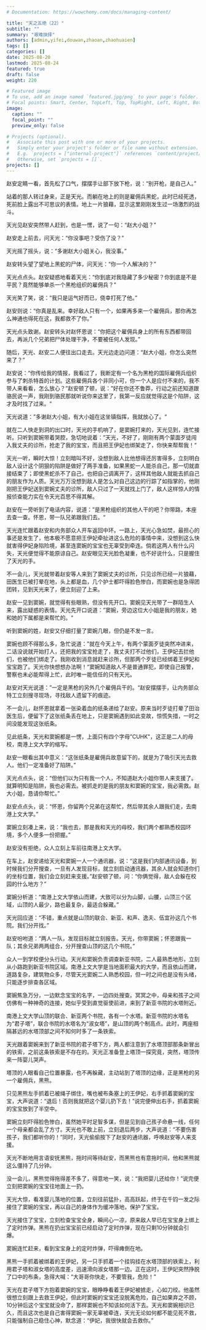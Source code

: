 ```yaml
---
# Documentation: https://wowchemy.com/docs/managing-content/

title: "天之五绝（22）"
subtitle: ""
summary: "艰难抉择"
authors: [admin,yifei,douwan,zhaoan,zhaohuaien]
tags: []
categories: []
date: 2025-08-20
lastmod: 2025-08-24
featured: true
draft: false
weight: 220

# Featured image
# To use, add an image named `featured.jpg/png` to your page's folder.
# Focal points: Smart, Center, TopLeft, Top, TopRight, Left, Right, BottomLeft, Bottom, BottomRight.
image:
  caption: ""
  focal_point: ""
  preview_only: false

# Projects (optional).
#   Associate this post with one or more of your projects.
#   Simply enter your project's folder or file name without extension.
#   E.g. `projects = ["internal-project"]` references `content/project/deep-learning/index.md`.
#   Otherwise, set `projects = []`.
projects: []
---
```


赵安定睛一看，首先松了口气，摆摆手让部下放下枪，说：“别开枪，是自己人。”

站着的那人转过身来，正是天光。而躺在地上的则是雇佣兵黑蛇，此时已经死透，死前脸上露出不可思议的表情。地上一片狼藉，显示这里刚刚发生过一场激烈的战斗。

天光见赵安突然带人赶到，也是一愣，说了一句：“赵大小姐？”

赵安走上前去，问天光：“你没事吧？受伤了没？”

天光摇了摇头，说：“多谢赵大小姐关心，我没事。”

赵安转头望了望地上黑蛇的尸体，问天光：“你一个人解决的？”

天光点点头。赵安疑惑地看着天光：“你到底对我隐藏了多少秘密？你到底是不是平民？竟然能够单杀一个黑枪组织的雇佣兵？”

天光笑了笑，说：“我只是运气好而已，侥幸打死了他。”

赵安则说：“你真是乱来。幸好敌人只有一个，如果再多来一个雇佣兵，那你再怎么神通也得死在这，我都救不了你。”

天光点头致谢。赵安转头对赵怀恩说：“你把这个雇佣兵身上的所有东西都带回去，再派几个兄弟把尸体处理干净，不要被任何人发现。”

随后，天光、赵安二人便往出口走去。天光边走边问道：“赵大小姐，你怎么突然来了？”

赵安说：“你传给我的情报，我看过了，我断定有一个名为黑枪的国际雇佣兵组织参与了刺杀特首的计划。这些雇佣兵各个非同小可，你一个人是应付不来的，我不带人来看看，怎么放心？”赵安顿了顿，说：”好在你还不鲁莽，行动之前还知道跟骆民说一声，我刚到骆民那就听说你来这里了，我第一反应就觉得这是个陷阱，这才及时找了过来。“

天光说道：”多谢赵大小姐，有大小姐在这坐镇指挥，我就放心了。“

就在二人快走到洞的出口时，天光的手机响了，是窦婉打来的，天光见到，连忙接听。只听到窦婉带着哭腔，急切地说着：”天光，不好了，刚刚有两个蒙面歹徒闯入我丈夫的诊所，抢走了我的宝宝，而且把王伊妃也绑架走了，你快来帮帮我！“

天光一听，瞬时大惊！立刻暗叫不好，没想到敌人比他想得还厉害得多，立刻明白敌人设计这个阴狠的陷阱是做好了两手准备，如果黑蛇一人能杀自己，那一切就直接结束了；即使黑蛇杀不了自己，也把自己调离开了，这样其他敌人就能去抓自己的朋友作为人质。天光万万没想到敌人是怎么对自己这边的行踪了如指掌的，他刚刚把王伊妃送到窦婉丈夫的诊所，敌人只过了一天就找上门了，敌人这样惊人的情报侦查能力实在令天光百思不得其解。

赵安在一旁听到了电话内容，说道：”是黑枪组织的其他人干的吧？你带路，本座去查一查。怀恩，带一队兄弟跟我们去。“

天光连忙跟着赵安和内务部众人开车返回中环。一路上，天光心急如焚，最担心的事还是发生了，他本极不愿意把王伊妃牵扯进这么危险的事情中来，没想到这么快就害得伊妃身陷险境，甚至连窦婉的宝宝也无辜受到牵连。倘若这两人有什么闪失，天光便觉得不能原谅自己。赵安眼见天光脸色凝重，也不好说什么，只是握住了天光的手。

不一会儿，天光就带着赵安等人来到了窦婉丈夫的诊所，只见诊所已经一片狼藉，田医生已被打晕在地，头上都是血，几个护士都吓得脸色惨白，而窦婉也是急得团团转，见到天光来了，便立刻迎了上来。

赵安一见到窦婉，就觉得有些眼熟，但没有先开口。窦婉见天光带了一群陌生人来，露出疑惑的表情。天光先开口说道：”窦婉，旁边这位大小姐是我的朋友，她和她的下属都是来帮忙的。“

听到窦婉的姓，赵安又仔细打量了窦婉几眼，但仍是不发一言。

窦婉也顾不得那么多，急忙说道：”就在今天上午，有两个蒙面歹徒突然冲进来，二话没说就开始打人，还把我的宝宝抢走了，我丈夫打不过他们，王伊妃去拦他们，也被他们绑走了。我刚收到消息就赶来诊所，但那两个歹徒已经绑着王伊妃和宝宝跑了。天光你快想想办法啊！“窦婉知道敌人不是普通罪犯，即使自己报警，警察也未必能帮得上忙，此时唯一能信任的只有天光。

赵安对天光说道：”一定是黑枪的另外几个雇佣兵干的。“赵安摆摆手，让内务部众特工立刻搜寻现场，寻找敌人遗留下的痕迹。

不一会儿，赵怀恩就拿着一张染着血的纸条递给了赵安。原来当时歹徒打晕了田治医生后，便留下了这张纸条丢在地上，只是窦婉遇到如此变故，惊慌失措，一时之间没能发现这张纸条。

见此纸条，天光和窦婉都是一愣，上面只有四个字母”CUHK"，这正是二人的母校，南港上文大学的缩写。

赵安一眼看出其中意义：“这张纸条是雇佣兵故意留下的，就是为了吸引天光去救人。他们一定准备好了陷阱。”

天光点点头，说：“但他们以为只有我一个人，不知道赵大小姐你带人来支援了。就算明知是陷阱，我也必需去。被抓走的是我的朋友和窦婉的宝宝，我必需救。赵大小姐，恳请你帮忙。”

赵安点点头，说：“怀恩，你留两个兄弟在这帮忙，然后带其余人跟我们走，去南港上文大学。”

窦婉立刻凑上来，说：“我也去，那是我和天光的母校，我们两个都熟悉校园环境，多个人便多一份把握。”

赵安没有拒绝，众人立刻上车前往南港上文大学。

在车上，赵安递给天光和窦婉一人一个通讯器，说：“这是我们内部通讯设备，到时候我们分开搜查，一旦有人发现目标，就立刻启动通讯器，其余人就会知道你们的坐标位置，我们会立刻赶来支援。”赵安顿了顿，问：“你俩觉得，敌人会躲在校园的什么地方？”

窦婉分析道：“南港上文大学依山而建，大致可以分为山脚，山腰，山顶三个区域，山顶的人最少，路也最复杂，最适合躲藏。”

天光回应道：“不错，重点就是山顶的联合、新亚、和声、逸夫、伍宜孙这几个书院。我们分开找。”

赵安吩咐道：“两人一队，发现目标就立刻报告。天光，你带窦婉；怀恩跟我一队；其余兄弟两两组合，分开搜查山顶的这几个书院。”

众人一到学校便分头行动。天光和窦婉负责调查新亚书院，二人最熟悉地形，立刻从小路跑到新亚书院区域。南港上文大学是当地面积最大的大学，而且依山而建，道路复杂，建筑物众多，尽管天光窦婉二人熟悉校园，但一时之间也是没有头绪，只能逐步排查各区域。

窦婉焦急万分，一边默念宝宝的名字，一边四处搜查。冥冥之中，母亲和孩子之间仿佛有一种神奇的连接，她似乎受到直觉驱使前进，来到了新亚书院的水塔附近。

南港上文大学山顶的联合、新亚两个书院，各有一个水塔。新亚书院的水塔名为“君子塔”，联合书院的水塔名为“淑女塔”，是山顶的两个制高点。此时，两座相隔甚远的水塔顶部之间不知何时多了一条铁索。

天光跟着窦婉来到了新亚书院的君子塔下方，两人都注意到了水塔顶部那条新冒出的铁索，之前这条铁索是不存在的。天光正准备登上塔顶一探究竟，突然，塔顶传来一阵婴儿哭声。

塔顶的人眼看自己位置暴露，也不再躲藏，主动站到了塔顶的边缘，正是黑枪的另一个雇佣兵，黑熊。

只见黑熊左手抓着已被绳子绑住，嘴也被布条塞上的王伊妃，右手抓着窦婉的宝宝，大声说道：“退后！否则我就把这个婴儿扔下去！”说完便伸出右手，抓着窦婉的宝宝放到了半空中。

窦婉立刻吓得脸色惨白，虽然她平时足智多谋，但是见到自己孩子命悬一线，任何一个母亲都会乱了方寸。天光也不敢上前，立刻退后两步，大声说道：“不要伤害孩子，我们都听你的！”同时，天光偷偷按下了赵安的通讯器，呼唤赵安等人来支援。

天光不断地用言语安抚黑熊，拖时间等待赵安，而黑熊也有意拖时间，他和黑熊就这么僵持了几分钟。

没一会儿，黑熊觉得拖得差不多了，得意地一笑，说：“我把婴儿还给你！”说完便立刻把窦婉的宝宝往地面上一扔。

天光大惊，看准婴儿落地的位置，立刻往前猛扑，高高跃起，终于在千钧一发之际接住了窦婉的宝宝，再以自己的身体作为缓冲落地，保护了宝宝。

天光接住了宝宝，立刻检查宝宝全身，瞬间心一凉，原来敌人早已在宝宝身上绑上了定时炸弹。黑熊在扔出宝宝前已经启动了定时炸弹，现在只剩10分钟就会引爆。

窦婉连忙赶来，看到宝宝身上的定时炸弹，吓得瘫倒在地。

黑熊一手抓着被绑着的王伊妃，另一只手抓着一个挂钩挂在水塔顶部的铁索上，利用君子塔和淑女塔的高度差，迅速滑向淑女塔那一边。正在这时，王伊妃突然挣脱了口中的布条，急得大喊：“大哥哥你快走，不要管我，危险！”

天光在君子塔下方抱着窦婉的宝宝，眼睁睁看着王伊妃被掳走，心如刀绞。他虽然很想立刻跟上去救王伊妃，但此时窦婉的宝宝还没脱离危险，自己如果弃之不顾，10分钟后这个宝宝就没命了，那样窦婉也不知该如何活下去。天光和窦婉相识已久，而且这次也是自己害得窦婉一家无辜被牵连，天光无论如何都不能见死不救，只能强制自己稳住心神，默念道：“伊妃，我很快就会去救你。”